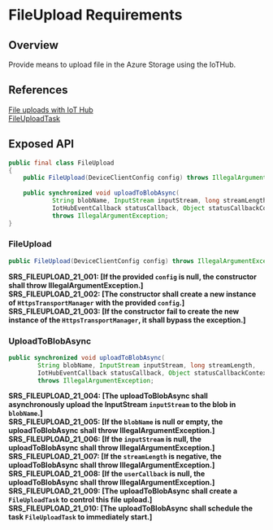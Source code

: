 # FileUpload Requirements

## Overview

Provide means to upload file in the Azure Storage using the IoTHub.

## References

[File uploads with IoT Hub](https://docs.microsoft.com/en-us/azure/iot-hub/iot-hub-devguide-file-upload)  
[FileUploadTask](./FileUploadTask.md)

## Exposed API

```java
public final class FileUpload
{
    public FileUpload(DeviceClientConfig config) throws IllegalArgumentException;
    
    public synchronized void uploadToBlobAsync(
            String blobName, InputStream inputStream, long streamLength,
            IotHubEventCallback statusCallback, Object statusCallbackContext)
            throws IllegalArgumentException;    
}
```


### FileUpload
```java
public FileUpload(DeviceClientConfig config) throws IllegalArgumentException;
```
**SRS_FILEUPLOAD_21_001: [**If the provided `config` is null, the constructor shall throw IllegalArgumentException.**]**  
**SRS_FILEUPLOAD_21_002: [**The constructor shall create a new instance of `HttpsTransportManager` with the provided `config`.**]**  
**SRS_FILEUPLOAD_21_003: [**If the constructor fail to create the new instance of the `HttpsTransportManager`, it shall bypass the exception.**]**  
 
 
### UploadToBlobAsync
```java
public synchronized void uploadToBlobAsync(
        String blobName, InputStream inputStream, long streamLength,
        IotHubEventCallback statusCallback, Object statusCallbackContext)
        throws IllegalArgumentException;
```
**SRS_FILEUPLOAD_21_004: [**The uploadToBlobAsync shall asynchronously upload the InputStream `inputStream` to the blob in `blobName`.**]**  
**SRS_FILEUPLOAD_21_005: [**If the `blobName` is null or empty, the uploadToBlobAsync shall throw IllegalArgumentException.**]**  
**SRS_FILEUPLOAD_21_006: [**If the `inputStream` is null, the uploadToBlobAsync shall throw IllegalArgumentException.**]**  
**SRS_FILEUPLOAD_21_007: [**If the `streamLength` is negative, the uploadToBlobAsync shall throw IllegalArgumentException.**]**  
**SRS_FILEUPLOAD_21_008: [**If the `userCallback` is null, the uploadToBlobAsync shall throw IllegalArgumentException.**]**  
**SRS_FILEUPLOAD_21_009: [**The uploadToBlobAsync shall create a `FileUploadTask` to control this file upload.**]**  
**SRS_FILEUPLOAD_21_010: [**The uploadToBlobAsync shall schedule the task `FileUploadTask` to immediately start.**]**  

